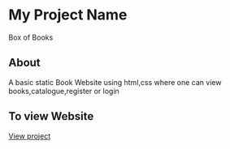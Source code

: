 # My Project Name
Box of Books

## About
A basic static Book Website using html,css where one can view books,catalogue,register or login

## To view Website
[View project](https://Asmein.github.io/Static-Book-Website/book.html)
